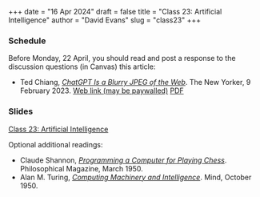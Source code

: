 +++
date = "16 Apr 2024"
draft = false
title = "Class 23: Artificial Intelligence"
author = "David Evans"
slug = "class23"
+++

### Schedule

Before Monday, 22 April, you should read and post a response to the discussion questions (in Canvas) this article:

- Ted Chiang, [_ChatGPT Is a Blurry JPEG of the Web_](https://www.dropbox.com/scl/fi/cyqzb7wvcvq8uy9y5i40w/fuzzyjpg.pdf?rlkey=1l8r8gwznqkvk1cbtst5fsd6k&dl=0). The New Yorker, 9 February 2023. [Web link (may be paywalled)](https://www.newyorker.com/tech/annals-of-technology/chatgpt-is-a-blurry-jpeg-of-the-web) [PDF](https://www.dropbox.com/scl/fi/cyqzb7wvcvq8uy9y5i40w/fuzzyjpg.pdf?rlkey=1l8r8gwznqkvk1cbtst5fsd6k&dl=0)

### Slides

[Class 23: Artificial Intelligence](TBD)

Optional additional readings:

- Claude Shannon, [_Programming a Computer for Playing Chess_](https://vision.unipv.it/IA1/ProgrammingaComputerforPlayingChess.pdf). Philosophical Magazine, March 1950.
- Alan M. Turing, [_Computing Machinery and Intelligence_](https://www.dropbox.com/scl/fi/9c2846t1g2zvxumkh31km/turing-computingmachinery.pdf?rlkey=7mehnaejyiyxg9dkfkeaykyh7&dl=0). Mind, October 1950.
